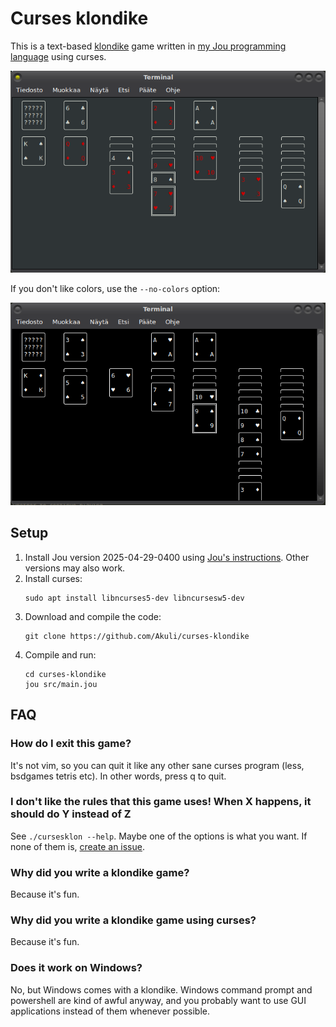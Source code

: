 # Curses klondike

This is a text-based [klondike](https://en.wikipedia.org/wiki/Klondike_(solitaire)) game
written in [my Jou programming language](https://github.com/Akuli/jou) using curses.

![screenshot](screenshot.png)

If you don't like colors, use the `--no-colors` option:

![screenshot](screenshot-nocolors.png)


## Setup

1. Install Jou version 2025-04-29-0400 using [Jou's instructions](https://github.com/Akuli/jou/blob/2025-04-29-0400/README.md#setup).
    Other versions may also work.
2. Install curses:
    ```
    sudo apt install libncurses5-dev libncursesw5-dev
    ```
3. Download and compile the code:
    ```
    git clone https://github.com/Akuli/curses-klondike
    ```
4. Compile and run:
    ```
    cd curses-klondike
    jou src/main.jou
    ```


## FAQ

### How do I exit this game?

It's not vim, so you can quit it like any other sane curses program (less,
bsdgames tetris etc). In other words, press q to quit.

### I don't like the rules that this game uses! When X happens, it should do Y instead of Z

See `./cursesklon --help`. Maybe one of the options is what you want. If none
of them is, [create an issue].

[create an issue]: https://github.com/Akuli/curses-klondike/issues/new

### Why did you write a klondike game?

Because it's fun.

### Why did you write a klondike game using curses?

Because it's fun.

### Does it work on Windows?

No, but Windows comes with a klondike. Windows command prompt and powershell
are kind of awful anyway, and you probably want to use GUI applications instead
of them whenever possible.
